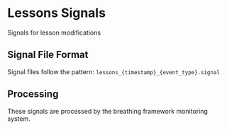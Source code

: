 <!--
FILE: README.md
WORKING_DIRECTORY: signals\\lessons
PURPOSE: Project documentation and guidance
CREATOR: Amos Wales - Progressive Framework Pioneer
UPDATED: 20250819_Educational-Phase3-Integration
STATUS: ✅ Universal Header System Compliant
BREATHING_FRAMEWORK: 15 Systems ✅ | 615+ Tests ✅ | Educational Integration ✅
PROGRESSIVE_ACADEMY: Foundation ✅ | Professional ✅ | Universal ✅ | Certification Ready ✅
-->

# Lessons Signals

Signals for lesson modifications

## Signal File Format
Signal files follow the pattern: `lessons_{timestamp}_{event_type}.signal`

## Processing
These signals are processed by the breathing framework monitoring system.
